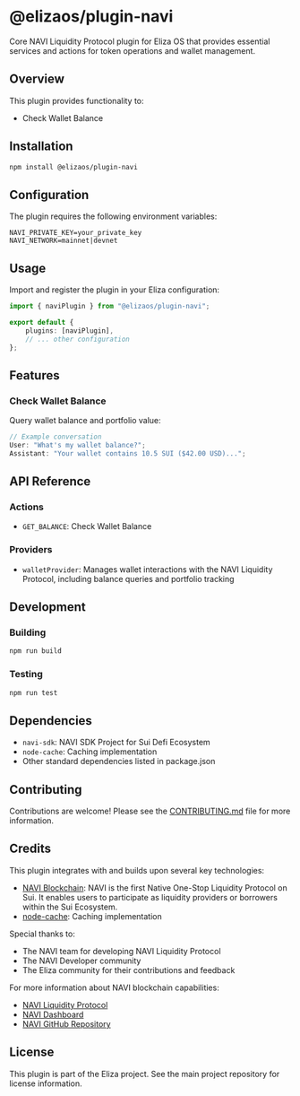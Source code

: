 # @elizaos/plugin-navi

Core NAVI Liquidity Protocol plugin for Eliza OS that provides essential services and actions for token operations and wallet management.

## Overview

This plugin provides functionality to:

- Check Wallet Balance

## Installation

```bash
npm install @elizaos/plugin-navi
```

## Configuration

The plugin requires the following environment variables:

```env
NAVI_PRIVATE_KEY=your_private_key
NAVI_NETWORK=mainnet|devnet
```

## Usage

Import and register the plugin in your Eliza configuration:

```typescript
import { naviPlugin } from "@elizaos/plugin-navi";

export default {
    plugins: [naviPlugin],
    // ... other configuration
};
```

## Features

### Check Wallet Balance

Query wallet balance and portfolio value:

```typescript
// Example conversation
User: "What's my wallet balance?";
Assistant: "Your wallet contains 10.5 SUI ($42.00 USD)...";
```

## API Reference

### Actions

- `GET_BALANCE`: Check Wallet Balance

### Providers

- `walletProvider`: Manages wallet interactions with the NAVI Liquidity Protocol, including balance queries and portfolio tracking

## Development

### Building

```bash
npm run build
```

### Testing

```bash
npm run test
```

## Dependencies

- `navi-sdk`: NAVI SDK Project for Sui Defi Ecosystem
- `node-cache`: Caching implementation
- Other standard dependencies listed in package.json

## Contributing

Contributions are welcome! Please see the [CONTRIBUTING.md](CONTRIBUTING.md) file for more information.

## Credits

This plugin integrates with and builds upon several key technologies:

- [NAVI Blockchain](https://naviprotocol.com/): NAVI is the first Native One-Stop Liquidity Protocol on Sui. It enables users to participate as liquidity providers or borrowers within the Sui Ecosystem.
- [node-cache](https://www.npmjs.com/package/node-cache): Caching implementation

Special thanks to:

- The NAVI team for developing NAVI Liquidity Protocol
- The NAVI Developer community
- The Eliza community for their contributions and feedback

For more information about NAVI blockchain capabilities:

- [NAVI Liquidity Protocol](https://naviprotocol.io/)
- [NAVI Dashboard](https://app.naviprotocol.io/)
- [NAVI GitHub Repository](https://github.com/naviprotocol)

## License

This plugin is part of the Eliza project. See the main project repository for license information.
